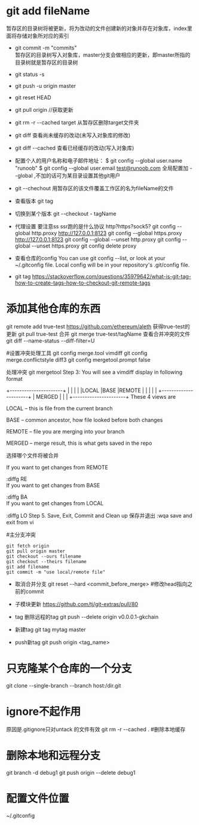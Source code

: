 # git add fileName   
暂存区的目录树将被更新，将为改动的文件创建新的对象并存在对象库，index里面将存储对象所对应的索引
- git commit -m "commits"     	
暂存区的目录树写入对象库，master分支会做相应的更新，即master所指的目录树就是暂存区的目录树
- git status -s
- git push -u origin master
- git reset HEAD
- git pull origin //获取更新
- git rm -r --cached target  从暂存区删除target文件夹
- git diff        查看尚未缓存的改动(未写入对象库的修改)
- git diff --cached    查看已经缓存的改动(写入对象库)

- 配置个人的用户名称和电子邮件地址：
$ git config --global user.name "runoob"
$ git config --global user.email test@runoob.com
全局配置加 --global ,不加的话可为某目录设置其他git用户

- git --chechout <fileName>  用暂存区的该文件覆盖工作区的名为fileName的文件

- 查看版本
git tag 
- 切换到某个版本
git --checkout - tagName

- 代理设置   要注意ss ssr跑的是什么协议 http?https?sock5?
git config --global http.proxy http://127.0.0.1:8123
git config --global https.proxy http://127.0.0.1:8123
git config --global --unset http.proxy
git config --global --unset https.proxy
git config delete proxy

- 查看仓库的config
You can use git config --list, or look at your ~/.gitconfig file. Local config will be in your repository's .git/config file.


- git tag
https://stackoverflow.com/questions/35979642/what-is-git-tag-how-to-create-tags-how-to-checkout-git-remote-tags


# 添加其他仓库的东西
git remote add true-test https://github.com/ethereum/aleth
获得true-test的更新
git pull true-test
合并
git merge true-test/tagName
查看合并冲突的文件
git diff --name-status --diff-filter=U

#设置冲突处理工具
git config merge.tool vimdiff
git config merge.conflictstyle diff3
git config mergetool.prompt false

处理冲突
git mergetool
Step 3: You will see a vimdiff display in following format

  +----------------------+
  |       |      |       |
  |LOCAL  |BASE  |REMOTE |
  |       |      |       |
  +----------------------+
  |      MERGED          |
  |                      |
  +----------------------+
These 4 views are

LOCAL – this is file from the current branch

BASE – common ancestor, how file looked before both changes

REMOTE – file you are merging into your branch

MERGED – merge result, this is what gets saved in the repo

选择哪个文件将被合并

If you want to get changes from REMOTE

:diffg RE  
If you want to get changes from BASE

:diffg BA  
If you want to get changes from LOCAL

:diffg LO 
Step 5. Save, Exit, Commit and Clean up
保存并退出
:wqa save and exit from vi


#主分支冲突
```git
git fetch origin
git pull origin master
git checkout --ours filename
git checkout --theirs filename
git add filename
git commit -m "use local/remote file"
```
- 取消合并分支
git reset --hard <commit_before_merge>  #修改head指向之前的commit


- 子模块更新
https://github.com/tj/git-extras/pull/80

- tag
删除远程的tag
git push --delete origin v0.0.0.1-gkchain

- 新建tag
git tag mytag master
- push新tag
git push origin <tag_name>


# 只克隆某个仓库的一个分支
git clone --single-branch --branch <branchname> host:/dir.git

# ignore不起作用
原因是.gitignore只对untack 的文件有效
git rm -r --cached .   #删除本地缓存

# 删除本地和远程分支
git branch -d debug1
git push origin --delete debug1

# 配置文件位置
~/.gitconfig
